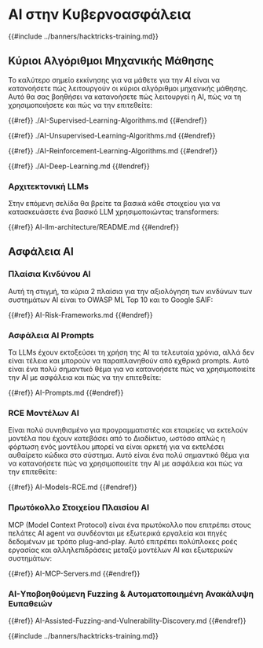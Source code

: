# AI στην Κυβερνοασφάλεια

{{#include ../banners/hacktricks-training.md}}

## Κύριοι Αλγόριθμοι Μηχανικής Μάθησης

Το καλύτερο σημείο εκκίνησης για να μάθετε για την AI είναι να κατανοήσετε πώς λειτουργούν οι κύριοι αλγόριθμοι μηχανικής μάθησης. Αυτό θα σας βοηθήσει να κατανοήσετε πώς λειτουργεί η AI, πώς να τη χρησιμοποιήσετε και πώς να την επιτεθείτε:

{{#ref}}
./AI-Supervised-Learning-Algorithms.md
{{#endref}}

{{#ref}}
./AI-Unsupervised-Learning-Algorithms.md
{{#endref}}

{{#ref}}
./AI-Reinforcement-Learning-Algorithms.md
{{#endref}}

{{#ref}}
./AI-Deep-Learning.md
{{#endref}}

### Αρχιτεκτονική LLMs

Στην επόμενη σελίδα θα βρείτε τα βασικά κάθε στοιχείου για να κατασκευάσετε ένα βασικό LLM χρησιμοποιώντας transformers:

{{#ref}}
AI-llm-architecture/README.md
{{#endref}}

## Ασφάλεια AI

### Πλαίσια Κινδύνου AI

Αυτή τη στιγμή, τα κύρια 2 πλαίσια για την αξιολόγηση των κινδύνων των συστημάτων AI είναι το OWASP ML Top 10 και το Google SAIF:

{{#ref}}
AI-Risk-Frameworks.md
{{#endref}}

### Ασφάλεια AI Prompts

Τα LLMs έχουν εκτοξεύσει τη χρήση της AI τα τελευταία χρόνια, αλλά δεν είναι τέλεια και μπορούν να παραπλανηθούν από εχθρικά prompts. Αυτό είναι ένα πολύ σημαντικό θέμα για να κατανοήσετε πώς να χρησιμοποιείτε την AI με ασφάλεια και πώς να την επιτεθείτε:

{{#ref}}
AI-Prompts.md
{{#endref}}

### RCE Μοντέλων AI

Είναι πολύ συνηθισμένο για προγραμματιστές και εταιρείες να εκτελούν μοντέλα που έχουν κατεβάσει από το Διαδίκτυο, ωστόσο απλώς η φόρτωση ενός μοντέλου μπορεί να είναι αρκετή για να εκτελέσει αυθαίρετο κώδικα στο σύστημα. Αυτό είναι ένα πολύ σημαντικό θέμα για να κατανοήσετε πώς να χρησιμοποιείτε την AI με ασφάλεια και πώς να την επιτεθείτε:

{{#ref}}
AI-Models-RCE.md
{{#endref}}

### Πρωτόκολλο Στοιχείου Πλαισίου AI

MCP (Model Context Protocol) είναι ένα πρωτόκολλο που επιτρέπει στους πελάτες AI agent να συνδέονται με εξωτερικά εργαλεία και πηγές δεδομένων με τρόπο plug-and-play. Αυτό επιτρέπει πολύπλοκες ροές εργασίας και αλληλεπιδράσεις μεταξύ μοντέλων AI και εξωτερικών συστημάτων:

{{#ref}}
AI-MCP-Servers.md
{{#endref}}

### AI-Υποβοηθούμενη Fuzzing & Αυτοματοποιημένη Ανακάλυψη Ευπαθειών

{{#ref}}
AI-Assisted-Fuzzing-and-Vulnerability-Discovery.md
{{#endref}}

{{#include ../banners/hacktricks-training.md}}
